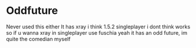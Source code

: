 # Oddfuture
Never used this either
It has xray i think
1.5.2
singleplayer i dont think works so if u wanna 
xray in singleplayer use fuschia
yeah
it has an odd future, im quite the comedian myself